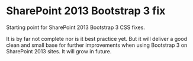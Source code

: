# SharePoint 2013 Bootstrap 3 fix
Starting point for SharePoint 2013 Bootstrap 3 CSS fixes.

It is by far not complete nor is it best practice yet. But it will deliver a good clean and small base for further improvements when using Bootstrap 3 on SharePoint 2013 sites. It will grow in future.
